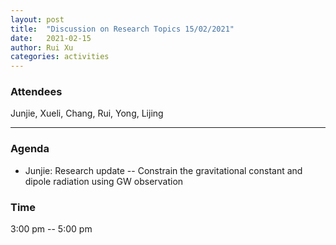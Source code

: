 ```yaml
---
layout: post
title:  "Discussion on Research Topics 15/02/2021"
date:   2021-02-15
author: Rui Xu
categories: activities
---
```



### Attendees

Junjie, Xueli, Chang, Rui, Yong, Lijing

---

### Agenda


- Junjie: Research update -- Constrain the gravitational constant and dipole radiation using GW observation






### Time

3:00 pm -- 5:00 pm
